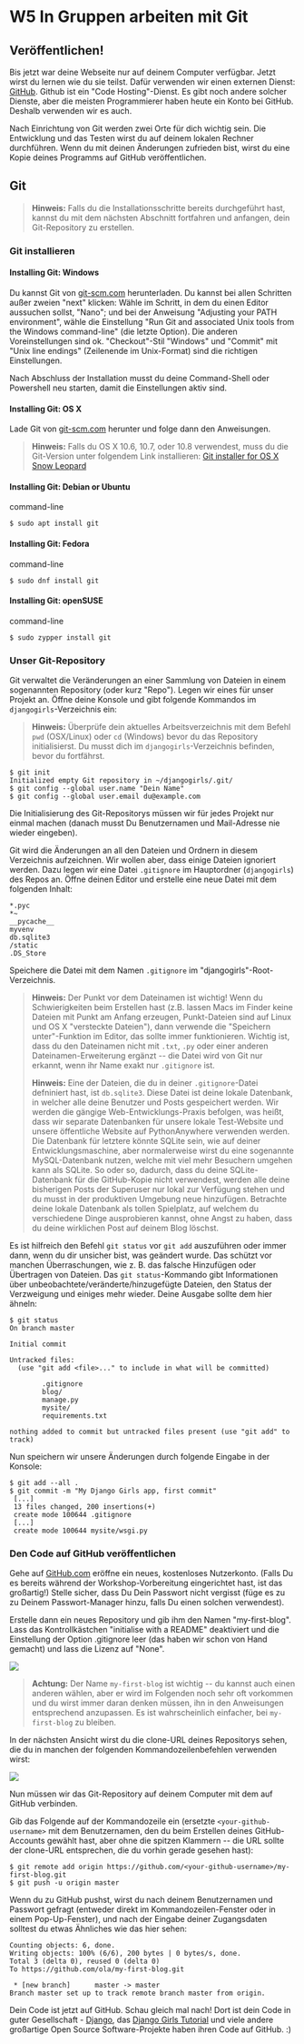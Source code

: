 # W5 In Gruppen arbeiten mit Git

## Veröffentlichen!

Bis jetzt war deine Webseite nur auf deinem Computer verfügbar. Jetzt wirst du lernen wie du sie teilst. Dafür verwenden wir einen externen Dienst: [GitHub](https://www.github.com). Github ist ein "Code Hosting"-Dienst. Es gibt noch andere solcher Dienste, aber die meisten Programmierer haben heute ein Konto bei GitHub. Deshalb verwenden wir es auch.

Nach Einrichtung von Git werden zwei Orte für dich wichtig sein. Die Entwicklung und das Testen wirst du auf deinem lokalen Rechner durchführen. Wenn du mit deinen Änderungen zufrieden bist, wirst du eine Kopie deines Programms auf GitHub veröffentlichen.

## Git

> **Hinweis:** Falls du die Installationsschritte bereits durchgeführt hast, kannst du mit dem nächsten Abschnitt fortfahren und anfangen, dein Git-Repository zu erstellen.

### Git installieren <a id="git-installieren"></a>

#### **Installing Git: Windows**

Du kannst Git von [git-scm.com](https://git-scm.com/) herunterladen. Du kannst bei allen Schritten außer zweien "next" klicken: Wähle im Schritt, in dem du einen Editor aussuchen sollst, "Nano"; und bei der Anweisung "Adjusting your PATH environment", wähle die Einstellung "Run Git and associated Unix tools from the Windows command-line" \(die letzte Option\). Die anderen Voreinstellungen sind ok. "Checkout"-Stil "Windows" und "Commit" mit "Unix line endings" \(Zeilenende im Unix-Format\) sind die richtigen Einstellungen.

Nach Abschluss der Installation musst du deine Command-Shell oder Powershell neu starten, damit die Einstellungen aktiv sind.

#### **Installing Git: OS X**

Lade Git von [git-scm.com](https://git-scm.com/) herunter und folge dann den Anweisungen.

> **Hinweis:** Falls du OS X 10.6, 10.7, oder 10.8 verwendest, muss du die Git-Version unter folgendem Link installieren: [Git installer for OS X Snow Leopard](https://sourceforge.net/projects/git-osx-installer/files/git-2.3.5-intel-universal-snow-leopard.dmg/download)

#### **Installing Git: Debian or Ubuntu**

command-line

```text
$ sudo apt install git
```

#### **Installing Git: Fedora**

command-line

```text
$ sudo dnf install git
```

#### **Installing Git: openSUSE**

command-line

```text
$ sudo zypper install git
```

### Unser Git-Repository

Git verwaltet die Veränderungen an einer Sammlung von Dateien in einem sogenannten Repository \(oder kurz "Repo"\). Legen wir eines für unser Projekt an. Öffne deine Konsole und gibt folgende Kommandos im `djangogirls`-Verzeichnis ein:

> **Hinweis:** Überprüfe dein aktuelles Arbeitsverzeichnis mit dem Befehl `pwd` \(OSX/Linux\) oder `cd` \(Windows\) bevor du das Repository initialisierst. Du musst dich im `djangogirls`-Verzeichnis befinden, bevor du fortfährst.

```text
$ git init
Initialized empty Git repository in ~/djangogirls/.git/
$ git config --global user.name "Dein Name"
$ git config --global user.email du@example.com
```

Die Initialisierung des Git-Repositorys müssen wir für jedes Projekt nur einmal machen \(danach musst Du Benutzernamen und Mail-Adresse nie wieder eingeben\).

Git wird die Änderungen an all den Dateien und Ordnern in diesem Verzeichnis aufzeichnen. Wir wollen aber, dass einige Dateien ignoriert werden. Dazu legen wir eine Datei `.gitignore` im Hauptordner \(`djangogirls`\) des Repos an. Öffne deinen Editor und erstelle eine neue Datei mit dem folgenden Inhalt:

```text
*.pyc
*~
__pycache__
myvenv
db.sqlite3
/static
.DS_Store
```

Speichere die Datei mit dem Namen `.gitignore` im "djangogirls"-Root-Verzeichnis.

> **Hinweis:** Der Punkt vor dem Dateinamen ist wichtig! Wenn du Schwierigkeiten beim Erstellen hast \(z.B. lassen Macs im Finder keine Dateien mit Punkt am Anfang erzeugen, Punkt-Dateien sind auf Linux und OS X "versteckte Dateien"\), dann verwende die "Speichern unter"-Funktion im Editor, das sollte immer funktionieren. Wichtig ist, dass du den Dateinamen nicht mit `.txt`, `.py` oder einer anderen Dateinamen-Erweiterung ergänzt -- die Datei wird von Git nur erkannt, wenn ihr Name exakt nur `.gitignore` ist.
>
> **Hinweis:** Eine der Dateien, die du in deiner `.gitignore`-Datei defniniert hast, ist `db.sqlite3`. Diese Datei ist deine lokale Datenbank, in welcher alle deine Benutzer und Posts gespeichert werden. Wir werden die gängige Web-Entwicklungs-Praxis befolgen, was heißt, dass wir separate Datenbanken für unsere lokale Test-Website und unsere öffentliche Website auf PythonAnywhere verwenden werden. Die Datenbank für letztere könnte SQLite sein, wie auf deiner Entwicklungsmaschine, aber normalerweise wirst du eine sogenannte MySQL-Datenbank nutzen, welche mit viel mehr Besuchern umgehen kann als SQLite. So oder so, dadurch, dass du deine SQLite-Datenbank für die GitHub-Kopie nicht verwendest, werden alle deine bisherigen Posts der Superuser nur lokal zur Verfügung stehen und du musst in der produktiven Umgebung neue hinzufügen. Betrachte deine lokale Datenbank als tollen Spielplatz, auf welchem du verschiedene Dinge ausprobieren kannst, ohne Angst zu haben, dass du deine wirklichen Post auf deinem Blog löschst.

Es ist hilfreich den Befehl `git status` vor `git add` auszuführen oder immer dann, wenn du dir unsicher bist, was geändert wurde. Das schützt vor manchen Überraschungen, wie z. B. das falsche Hinzufügen oder Übertragen von Dateien. Das `git status`-Kommando gibt Informationen über unbeobachtete/veränderte/hinzugefügte Dateien, den Status der Verzweigung und einiges mehr wieder. Deine Ausgabe sollte dem hier ähneln:

```text
$ git status
On branch master

Initial commit

Untracked files:
  (use "git add <file>..." to include in what will be committed)

        .gitignore
        blog/
        manage.py
        mysite/
        requirements.txt

nothing added to commit but untracked files present (use "git add" to track)
```

Nun speichern wir unsere Änderungen durch folgende Eingabe in der Konsole:

```text
$ git add --all .
$ git commit -m "My Django Girls app, first commit"
 [...]
 13 files changed, 200 insertions(+)
 create mode 100644 .gitignore
 [...]
 create mode 100644 mysite/wsgi.py
```

### Den Code auf GitHub veröffentlichen

Gehe auf [GitHub.com](https://www.github.com) eröffne ein neues, kostenloses Nutzerkonto. \(Falls Du es bereits während der Workshop-Vorbereitung eingerichtet hast, ist das großartig!\) Stelle sicher, dass Du Dein Passwort nicht vergisst \(füge es zu zu Deinem Passwort-Manager hinzu, falls Du einen solchen verwendest\).

Erstelle dann ein neues Repository und gib ihm den Namen "my-first-blog". Lass das Kontrollkästchen "initialise with a README" deaktiviert und die Einstellung der Option .gitignore leer \(das haben wir schon von Hand gemacht\) und lass die Lizenz auf "None".

![](.gitbook/assets/new_github_repo.png)

> **Achtung:** Der Name `my-first-blog` ist wichtig -- du kannst auch einen anderen wählen, aber er wird im Folgenden noch sehr oft vorkommen und du wirst immer daran denken müssen, ihn in den Anweisungen entsprechend anzupassen. Es ist wahrscheinlich einfacher, bei `my-first-blog` zu bleiben.

In der nächsten Ansicht wirst du die clone-URL deines Repositorys sehen, die du in manchen der folgenden Kommandozeilenbefehlen verwenden wirst:

![](.gitbook/assets/github_get_repo_url_screenshot.png)

Nun müssen wir das Git-Repository auf deinem Computer mit dem auf GitHub verbinden.

Gib das Folgende auf der Kommandozeile ein \(ersetzte `<your-github-username>` mit dem Benutzernamen, den du beim Erstellen deines GitHub-Accounts gewählt hast, aber ohne die spitzen Klammern -- die URL sollte der clone-URL entsprechen, die du vorhin gerade gesehen hast\):

```text
$ git remote add origin https://github.com/<your-github-username>/my-first-blog.git
$ git push -u origin master
```

Wenn du zu GitHub pushst, wirst du nach deinem Benutzernamen und Passwort gefragt \(entweder direkt im Kommandozeilen-Fenster oder in einem Pop-Up-Fenster\), und nach der Eingabe deiner Zugangsdaten solltest du etwas Ähnliches wie das hier sehen:

```text
Counting objects: 6, done.
Writing objects: 100% (6/6), 200 bytes | 0 bytes/s, done.
Total 3 (delta 0), reused 0 (delta 0)
To https://github.com/ola/my-first-blog.git

 * [new branch]      master -> master
Branch master set up to track remote branch master from origin.
```

Dein Code ist jetzt auf GitHub. Schau gleich mal nach! Dort ist dein Code in guter Gesellschaft - [Django](https://github.com/django/django), das [Django Girls Tutorial](https://github.com/DjangoGirls/tutorial) und viele andere großartige Open Source Software-Projekte haben ihren Code auf GitHub. :\)

